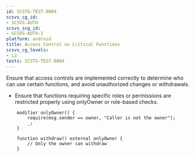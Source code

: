 ```yaml
---
id: SCSTG-TEST-0004
scsvs_cg_id:
- SCSVS-AUTH
scsvs_scg_id:
- SCSVS-AUTH-1
platform: android
title: Access Control on Critical Functions
scsvs_cg_levels:
- L2
tests: SCSTG-TEST-0004 
---
```


Ensure that access controls are implemented correctly to determine who can use certain functions, and avoid unauthorized changes or withdrawals.

- Ensure that functions requiring specific roles or permissions are restricted properly using onlyOwner or role-based checks.
```solidity
    modifier onlyOwner() {
        require(msg.sender == owner, "Caller is not the owner");
        _;
    }

    function withdraw() external onlyOwner {
        // Only the owner can withdraw
    }
```